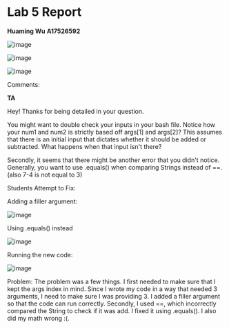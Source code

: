 # Lab 5 Report
**Huaming Wu**
**A17526592**

![image](https://github.com/hwu27/cse15l-lab-reports/assets/130116077/ce2a0a9f-a016-4618-af7d-e212292337ee)

![image](https://github.com/hwu27/cse15l-lab-reports/assets/130116077/b950261b-a210-48d6-987c-178cb55d93d2)

![image](https://github.com/hwu27/cse15l-lab-reports/assets/130116077/51fdf20d-2f88-47cb-adad-0f3c9ddd2bfc)

Comments:

**TA**

Hey! Thanks for being detailed in your question.

You might want to double check your inputs in your bash file. Notice how your num1 and num2 is strictly based off args[1] and args[2]?
This assumes that there is an initial input that dictates whether it should be added or subtracted. What happens when that input isn't there?

Secondly, it seems that there might be another error that you didn't notice. Generally, you want to use .equals() when comparing Strings instead of
==. 
(also 7-4 is not equal to 3) 

Students Attempt to Fix:

Adding a filler argument:

![image](https://github.com/hwu27/cse15l-lab-reports/assets/130116077/03d5ea75-32f6-4729-b68f-6ff5e3cf8852)

Using .equals() instead

![image](https://github.com/hwu27/cse15l-lab-reports/assets/130116077/8f1f0fa3-1348-425f-9a87-efe84f3ac91d)

Running the new code:

![image](https://github.com/hwu27/cse15l-lab-reports/assets/130116077/268c0eaf-b7a7-4c27-930d-49883c197028)

Problem:
The problem was a few things. I first needed to make sure that I kept the args index in mind. Since I wrote my code in a way that needed 3 arguments,
I need to make sure I was providing 3. I added a filler argument so that the code can run correctly. Secondly, I used ==, which incorrectly compared the
String to check if it was add. I fixed it using .equals(). I also did my math wrong :(.

